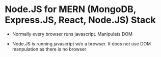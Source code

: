 # Node.JS for MERN (MongoDB, Express.JS, React, Node.JS) Stack

- Normally every browser runs javascript. Manipulats DOM

- Node.JS is running javascript w/o a browser. It does not use DOM manpulation as there is no browser
